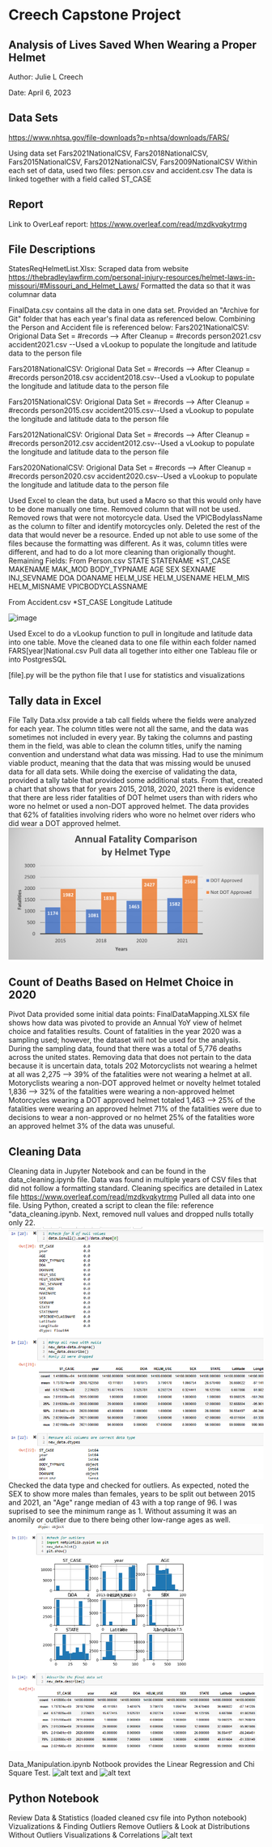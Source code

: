 # Creech Capstone Project
## Analysis of Lives Saved When Wearing a Proper Helmet

Author: Julie L Creech

Date: April 6, 2023

## Data Sets
https://www.nhtsa.gov/file-downloads?p=nhtsa/downloads/FARS/

Using data set Fars2021NationalCSV, Fars2018NationalCSV, Fars2015NationalCSV, Fars2012NationalCSV, Fars2009NationalCSV
Within each set of data, used two files: person.csv and accident.csv
The data is linked together with a field called ST_CASE



## Report
Link to OverLeaf report: https://www.overleaf.com/read/mzdkvqkytrmg

## File Descriptions

StatesReqHelmetList.Xlsx: Scraped data from website https://thebradleylawfirm.com/personal-injury-resources/helmet-laws-in-missouri/#Missouri_and_Helmet_Laws/ 
Formatted the data so that it was columnar data

FinalData.csv contains all the data in one data set. Provided an "Archive for Git" folder that has each year's final data as referenced below. Combining the Person and Accident file is referenced below: 
Fars2021NationalCSV: Origional Data Set = #records --> After Cleanup = #records
person2021.csv 
accident2021.csv --Used a vLookup to populate the longitude and latitude data to the person file

Fars2018NationalCSV: Origional Data Set = #records --> After Cleanup = #records
person2018.csv
accident2018.csv--Used a vLookup to populate the longitude and latitude data to the person file

Fars2015NationalCSV: Origional Data Set = #records --> After Cleanup = #records
person2015.csv
accident2015.csv--Used a vLookup to populate the longitude and latitude data to the person file

Fars2012NationalCSV: Origional Data Set = #records --> After Cleanup = #records
person2012.csv
accident2012.csv--Used a vLookup to populate the longitude and latitude data to the person file

Fars2020NationalCSV: Origional Data Set = #records --> After Cleanup = #records
person2020.csv
accident2020.csv--Used a vLookup to populate the longitude and latitude data to the person file

Used Excel to clean the data, but used a Macro so that this would only have to be done manually one time. 
Removed column that will not be used. Removed rows that were not motorcycle data. Used the VPICBodylassName as the column to filter and identify motorcycles only. 
Deleted the rest of the data that would never be a resource.
Ended up not able to use some of the files because the formatting was different. As it was, column titles were different, and had to do a lot more cleaning than origionally thought. 
Remaining Fields: 
From Person.csv
STATE
STATENAME
*ST_CASE
MAKENAME
MAK_MOD
BODY_TYPNAME
AGE
SEX
SEXNAME
INJ_SEVNAME
DOA
DOANAME
HELM_USE
HELM_USENAME
HELM_MIS
HELM_MISNAME
VPICBODYCLASSNAME

From Accident.csv
*ST_CASE
Longitude
Latitude

![image](https://user-images.githubusercontent.com/89232631/230538411-ff73f101-2d70-4593-a2fd-e1fadbc481b9.png)

Used Excel to do a vLookup function to pull in longitude and latitude data into one table. 
Move the cleaned data to one file within each folder named FARS[year]National.csv
Pull data all together into either one Tableau file or into PostgresSQL

[file].py will be the python file that I use for statistics and visualizations


## Tally data in Excel
File Tally Data.xlsx provide a tab call fields where the fields were analyzed for each year. The column titles were not all the same, and the data was sometimes not included in every year. By taking the columns and pasting them in the field, was able to clean the column titles, unify the naming convention and understand what data was missing. Had to use the minimum viable product, meaning that the data that was missing would be unused data for all data sets. 
While doing the exercise of validating the data, provided a tally table that provided some additional stats. From that, created a chart that shows that for years 2015, 2018, 2020, 2021 there is evidence that there are less rider fatalities of DOT helmet users than with riders who wore no helmet or used a non-DOT approved helmet. 
The data provides that 62% of fatalities involving riders who wore no helmet over riders who did wear a DOT approved helmet.
![alt text](https://github.com/jcreech72/CreechCapstone/blob/main/AnnualFatalbyHelmet.png)

## Count of Deaths Based on Helmet Choice in 2020
Pivot Data provided some initial data points:
FinalDataMapping.XLSX file shows how data was pivoted to provide an Annual YoY view of helmet choice and fatalities results.
Count of fatalities in the year 2020 was a sampling used; however, the dataset will not be used for the analysis. 
During the sampling data, found that there was a total of 5,776 deaths across the united states. 
Removing data that does not pertain to the data because it is uncertain data, totals 202
Motorcyclists not wearing a helmet at all was 2,275 --> 39% of the fatalities were not wearing a helmet at all.
Motoryclists wearing a non-DOT approved helmet or novelty helmet totaled 1,836 --> 32% of the fatalities were wearing a non-approved helmet
Motorcycles wearing a DOT approved helmet totaled 1,463 --> 25% of the fatalities were wearing an approved helmet
71% of the fatalities were due to decisions to wear a non-approved or no helmet
25% of the fatalities wore an approved helmet
3% of the data was unuseful. 

##  Cleaning Data
Cleaning data in Jupyter Notebook and can be found in the data_cleaning.ipynb file.
Data was found in multiple years of CSV files that did not follow a formatting standard. Cleaning specifics are detailed in Latex file https://www.overleaf.com/read/mzdkvqkytrmg
Pulled all data into one file. Using Python, created a script to clean the file: reference "data_cleaning.ipynb. Next, removed null values and dropped nulls totally only 22. ![alt text](https://github.com/jcreech72/CreechCapstone/blob/main/Cleaning1.png)
Checked the data type and checked for outliers. 
As expected, noted the SEX to show more males than females, years to be split out between 2015 and 2021, an "Age" range median of 43 with a top range of 96. I was suprised to see the minimum range as 1. Without assuming it was an anomily or outlier due to there being other low-range ages as well. ![alt text](https://github.com/jcreech72/CreechCapstone/blob/main/Cleaning2.png)

Data_Manipulation.ipynb Notbook provides the Linear Regression and Chi Square Test. ![alt text]("https://github.com/jcreech72/CreechCapstone/blob/main/Chi-Sq1.png") and ![alt text]("https://github.com/jcreech72/CreechCapstone/blob/main/Chi-Sq2.png")


## Python Notebook
Review Data & Statistics (loaded cleaned csv file into Python notebook)
Vizualizations & Finding Outliers
Remove Outliers & Look at Distributions Without Outliers
Visualizations & Correlations
![alt text]("https://github.com/jcreech72/CreechCapstone/blob/main/PythonLR1.png")
